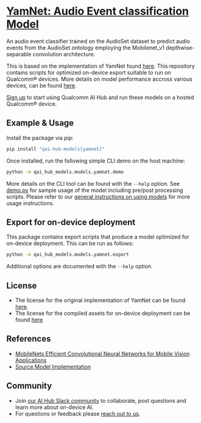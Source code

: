 # [YamNet: Audio Event classification Model](https://aihub.qualcomm.com/models/yamnet)

An audio event classifier trained on the AudioSet dataset to predict audio events from the AudioSet ontology employing the Mobilenet_v1 depthwise-separable convolution architecture.

This is based on the implementation of YamNet found [here](https://github.com/w-hc/torch_audioset). This repository contains scripts for optimized on-device
export suitable to run on Qualcomm® devices. More details on model performance
accross various devices, can be found [here](https://aihub.qualcomm.com/models/yamnet).

[Sign up](https://myaccount.qualcomm.com/signup) to start using Qualcomm AI Hub and run these models on a hosted Qualcomm® device.




## Example & Usage

Install the package via pip:
```bash
pip install "qai-hub-models[yamnet]"
```


Once installed, run the following simple CLI demo on the host machine:

```bash
python -m qai_hub_models.models.yamnet.demo
```
More details on the CLI tool can be found with the `--help` option. See
[demo.py](demo.py) for sample usage of the model including pre/post processing
scripts. Please refer to our [general instructions on using
models](../../../#getting-started) for more usage instructions.

## Export for on-device deployment

This package contains export scripts that produce a model optimized for
on-device deployment. This can be run as follows:

```bash
python -m qai_hub_models.models.yamnet.export
```
Additional options are documented with the `--help` option.


## License
* The license for the original implementation of YamNet can be found
  [here](https://github.com/w-hc/torch_audioset/blob/master/LICENSE).
* The license for the compiled assets for on-device deployment can be found [here](https://qaihub-public-assets.s3.us-west-2.amazonaws.com/qai-hub-models/Qualcomm+AI+Hub+Proprietary+License.pdf)


## References
* [MobileNets Efficient Convolutional Neural Networks for Mobile Vision Applications](https://arxiv.org/abs/1704.04861)
* [Source Model Implementation](https://github.com/w-hc/torch_audioset)



## Community
* Join [our AI Hub Slack community](https://aihub.qualcomm.com/community/slack) to collaborate, post questions and learn more about on-device AI.
* For questions or feedback please [reach out to us](mailto:ai-hub-support@qti.qualcomm.com).
